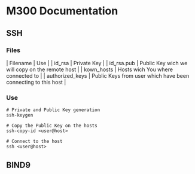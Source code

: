# M300 Documentation
## SSH
### Files
| Filename | Use |
| id_rsa | Private Key | 
| id_rsa.pub | Public Key wich we will copy on the remote host |
| kown_hosts | Hosts wich You where connected to |
| authorized_keys | Public Keys from user which have been connecting to this host |
### Use
```
# Private and Public Key generation
ssh-keygen

# Copy the Public Key on the hosts
ssh-copy-id <user@host>

# Connect to the host
ssh <user@host>
```
## BIND9
```

```